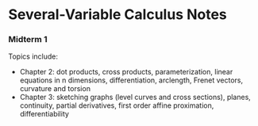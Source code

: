 # Several-Variable Calculus Notes
### Midterm 1
Topics include:  
- Chapter 2: dot products, cross products, parameterization, linear equations in n dimensions, differentiation, arclength, Frenet vectors, curvature and torsion
- Chapter 3: sketching graphs (level curves and cross sections), planes, continuity, partial derivatives, first order affine proximation, differentiability
